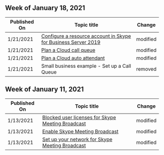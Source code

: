<!-- This file is generated automatically each week. Changes made to this file will be overwritten.-->



## Week of January 18, 2021


| Published On |Topic title | Change |
|------|------------|--------|
| 1/21/2021 | [Configure a resource account in Skype for Business Server 2019](/SkypeForBusiness/hybrid/configure-onprem-ra) | modified |
| 1/21/2021 | [Plan a Cloud call queue](/SkypeForBusiness/hybrid/plan-call-queue) | modified |
| 1/21/2021 | [Plan a Cloud auto attendant](/SkypeForBusiness/hybrid/plan-cloud-auto-attendant) | modified |
| 1/21/2021 | Small business example - Set up a Call Queue | removed |


## Week of January 11, 2021


| Published On |Topic title | Change |
|------|------------|--------|
| 1/13/2021 | [Blocked user licenses for Skype Meeting Broadcast](/SkypeForBusiness/set-up-your-network-for-skype-meeting-broadcast/blocked-user-licenses-for-skype-meeting-broadcast) | modified |
| 1/13/2021 | [Enable Skype Meeting Broadcast](/SkypeForBusiness/set-up-your-network-for-skype-meeting-broadcast/enable-skype-meeting-broadcast) | modified |
| 1/13/2021 | [Set up your network for Skype Meeting Broadcast](/SkypeForBusiness/set-up-your-network-for-skype-meeting-broadcast/set-up-your-network-for-skype-meeting-broadcast) | modified |
